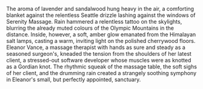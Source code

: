 The aroma of lavender and sandalwood hung heavy in the air, a comforting blanket against the relentless Seattle drizzle lashing against the windows of Serenity Massage.  Rain hammered a relentless tattoo on the skylights, blurring the already muted colours of the Olympic Mountains in the distance.  Inside, however, a soft, amber glow emanated from the Himalayan salt lamps, casting a warm, inviting light on the polished cherrywood floors.  Eleanor Vance, a massage therapist with hands as sure and steady as a seasoned surgeon's, kneaded the tension from the shoulders of her latest client, a stressed-out software developer whose muscles were as knotted as a Gordian knot.  The rhythmic squeak of the massage table, the soft sighs of her client, and the drumming rain created a strangely soothing symphony in Eleanor's small, but perfectly appointed, sanctuary.
